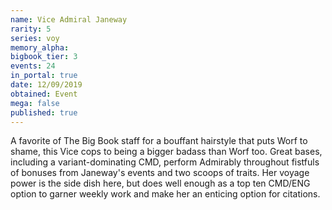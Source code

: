 ```yaml
---
name: Vice Admiral Janeway
rarity: 5
series: voy
memory_alpha:
bigbook_tier: 3
events: 24
in_portal: true
date: 12/09/2019
obtained: Event
mega: false
published: true
---
```


A favorite of The Big Book staff for a bouffant hairstyle that puts Worf to shame, this Vice cops to being a bigger badass than Worf too. Great bases, including a variant-dominating CMD, perform Admirably throughout fistfuls of bonuses from Janeway's events and two scoops of traits. Her voyage power is the side dish here, but does well enough as a top ten CMD/ENG option to garner weekly work and make her an enticing option for citations.

